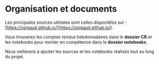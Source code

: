 # Organisation et documents

Les principales sources utilisées sont celles disponibles sur : [https://osigaud.github.io/](https://osigaud.github.io/).

Vous trouverez les comptes rendus hebdomadaires dans le **dossier CR** et les notebooks pour monter en compétence dans le **dossier notebooks**.

Nous veillerons à ajouter les sources et les notebooks réalisés tout au long du projet.
